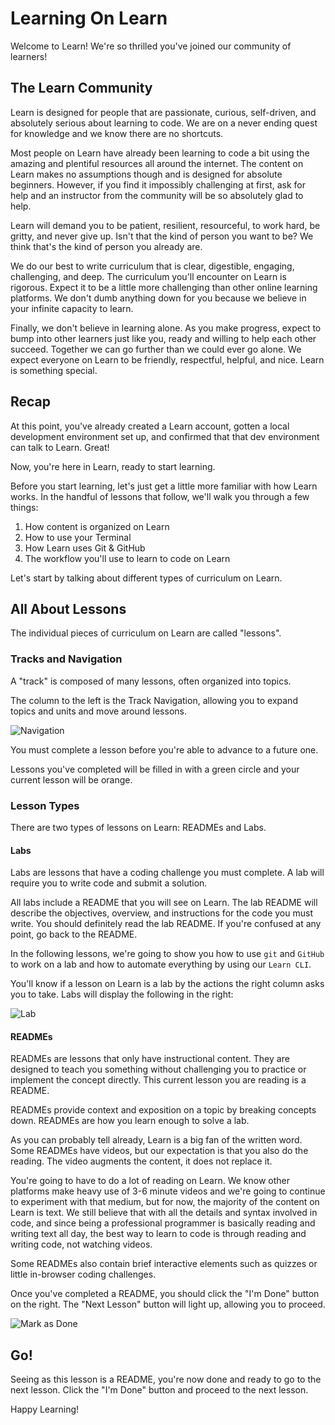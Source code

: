 # Learning On Learn

Welcome to Learn! We're so thrilled you've joined our community of learners!

## The Learn Community

Learn is designed for people that are passionate, curious, self-driven, and absolutely serious about learning to code. We are on a never ending quest for knowledge and we know there are no shortcuts.

Most people on Learn have already been learning to code a bit using the amazing and plentiful resources all around the internet. The content on Learn makes no assumptions though and is designed for absolute beginners. However, if you find it impossibly challenging at first, ask for help and an instructor from the community will be so absolutely glad to help.

Learn will demand you to be patient, resilient, resourceful, to work hard, be gritty, and never give up. Isn't that the kind of person you want to be? We think that's the kind of person you already are.

We do our best to write curriculum that is clear, digestible, engaging, challenging, and deep. The curriculum you'll encounter on Learn is rigorous. Expect it to be a little more challenging than other online learning platforms. We don't dumb anything down for you because we believe in your infinite capacity to learn.

Finally, we don't believe in learning alone. As you make progress, expect to bump into other learners just like you, ready and willing to help each other succeed. Together we can go further than we could ever go alone. We expect everyone on Learn to be friendly, respectful, helpful, and nice. Learn is something special.

## Recap

At this point, you've already created a Learn account, gotten a local development environment set up, and confirmed that that dev environment can talk to Learn. Great!

Now, you're here in Learn, ready to start learning.

Before you start learning, let's just get a little more familiar with how Learn works. In the handful of lessons that follow, we'll walk you through a few things:

1. How content is organized on Learn
2. How to use your Terminal
3. How Learn uses Git & GitHub
4. The workflow you'll use to learn to code on Learn

Let's start by talking about different types of curriculum on Learn.

## All About Lessons

The individual pieces of curriculum on Learn are called "lessons".

### Tracks and Navigation

A "track" is composed of many lessons, often organized into topics.

The column to the left is the Track Navigation, allowing you to expand topics and units and move around lessons.

![Navigation](https://dl.dropboxusercontent.com/s/0wsaxtpb8ew5jad/2015-09-30%20at%209.37%20PM.png)

You must complete a lesson before you're able to advance to a future one.

Lessons you've completed will be filled in with a green circle and your current lesson will be orange.

### Lesson Types

There are two types of lessons on Learn: READMEs and Labs.

#### Labs

Labs are lessons that have a coding challenge you must complete. A lab will require you to write code and submit a solution.

All labs include a README that you will see on Learn. The lab README will describe the objectives, overview, and instructions for the code you must write. You should definitely read the lab README. If you're confused at any point, go back to the README.

In the following lessons, we're going to show you how to use `git` and `GitHub` to work on a lab and how to automate everything by using our `Learn CLI`.

You'll know if a lesson on Learn is a lab by the actions the right column asks you to take. Labs will display the following in the right:

![Lab](https://dl.dropboxusercontent.com/s/lzryoszkjec4bwv/2015-09-30%20at%2010.16%20PM.png)

#### READMEs

READMEs are lessons that only have instructional content. They are designed to teach you something without challenging you to practice or implement the concept directly. This current lesson you are reading is a README.

READMEs provide context and exposition on a topic by breaking concepts down. READMEs are how you learn enough to solve a lab.

As you can probably tell already, Learn is a big fan of the written word. Some READMEs have videos, but our expectation is that you also do the reading. The video augments the content, it does not replace it.

You're going to have to do a lot of reading on Learn. We know other platforms make heavy use of 3-6 minute videos and we're going to continue to experiment with that medium, but for now, the majority of the content on Learn is text. We still believe that with all the details and syntax involved in code, and since being a professional programmer is basically reading and writing text all day, the best way to learn to code is through reading and writing code, not watching videos.

Some READMEs also contain brief interactive elements such as quizzes or little in-browser coding challenges.

Once you've completed a README, you should click the "I'm Done" button on the right. The "Next Lesson" button will light up, allowing you to proceed.

![Mark as Done](https://dl.dropboxusercontent.com/s/beuipk0utcrxkxi/2015-09-30%20at%209.59%20PM.png)

## Go!

Seeing as this lesson is a README, you're now done and ready to go to the next lesson. Click the "I'm Done" button and proceed to the next lesson.

Happy Learning!
